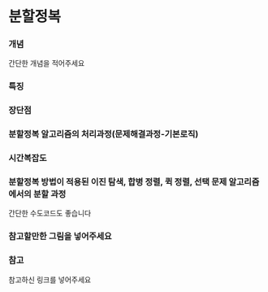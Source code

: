 # 분할정복     









### 개념     
간단한 개념을 적어주세요    
 
 
 
 


### 특징    









### 장단점     
     
     
     



### 분할정복 알고리즘의 처리과정(문제해결과정-기본로직)     









### 시간복잡도     








### 분할정복 방법이 적용된 이진 탐색, 합병 정렬, 퀵 정렬, 선택 문제 알고리즘에서의 분할 과정      
간단한 수도코드도 좋습니다     








### 참고할만한 그림을 넣어주세요     







### 참고     
참고하신 링크를 넣어주세요    
